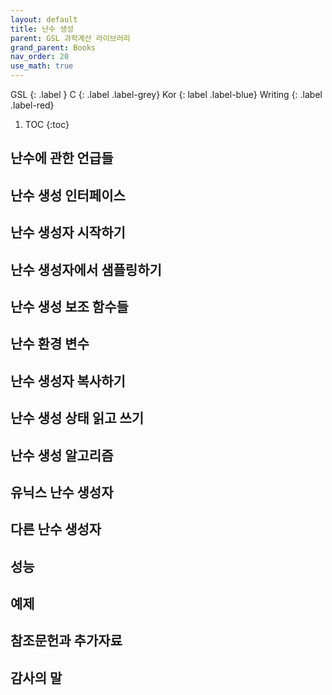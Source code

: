 ```yaml
---
layout: default
title: 난수 생성
parent: GSL 과학계산 라이브러리
grand_parent: Books
nav_order: 20
use_math: true
---
```


GSL
{: .label }
C
{: .label .label-grey}
Kor
{: label .label-blue}
Writing
{: .label .label-red}

1. TOC
{:toc}


## 난수에 관한 언급들

## 난수 생성 인터페이스

## 난수 생성자 시작하기

## 난수 생성자에서 샘플링하기

## 난수 생성 보조 함수들

## 난수 환경 변수

## 난수 생성자 복사하기

## 난수 생성 상태 읽고 쓰기

## 난수 생성 알고리즘

## 유닉스 난수 생성자

## 다른 난수 생성자

## 성능

## 예제

## 참조문헌과 추가자료

## 감사의 말